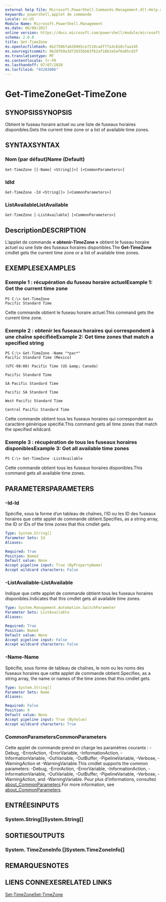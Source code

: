 ```yaml
---
external help file: Microsoft.PowerShell.Commands.Management.dll-Help.xml
keywords: powershell,applet de commande
Locale: en-US
Module Name: Microsoft.PowerShell.Management
ms.date: 06/09/2017
online version: https://docs.microsoft.com/powershell/module/microsoft.powershell.management/get-timezone?view=powershell-6&WT.mc_id=ps-gethelp
schema: 2.0.0
title: Get-TimeZone
ms.openlocfilehash: 6b275867a626965ce7210cadf7fa3c618cfaa145
ms.sourcegitcommit: 9b28fb9a3d72655bb63f62af18b3a5af6a05cd3f
ms.translationtype: MT
ms.contentlocale: fr-FR
ms.lasthandoff: 07/07/2020
ms.locfileid: "93203806"
---
```

# <span data-ttu-id="7676e-103">Get-TimeZone</span><span class="sxs-lookup"><span data-stu-id="7676e-103">Get-TimeZone</span></span>

## <span data-ttu-id="7676e-104">SYNOPSIS</span><span class="sxs-lookup"><span data-stu-id="7676e-104">SYNOPSIS</span></span>
<span data-ttu-id="7676e-105">Obtient le fuseau horaire actuel ou une liste de fuseaux horaires disponibles.</span><span class="sxs-lookup"><span data-stu-id="7676e-105">Gets the current time zone or a list of available time zones.</span></span>

## <span data-ttu-id="7676e-106">SYNTAX</span><span class="sxs-lookup"><span data-stu-id="7676e-106">SYNTAX</span></span>

### <span data-ttu-id="7676e-107">Nom (par défaut)</span><span class="sxs-lookup"><span data-stu-id="7676e-107">Name (Default)</span></span>

```
Get-TimeZone [[-Name] <String[]>] [<CommonParameters>]
```

### <span data-ttu-id="7676e-108">Id</span><span class="sxs-lookup"><span data-stu-id="7676e-108">Id</span></span>

```
Get-TimeZone -Id <String[]> [<CommonParameters>]
```

### <span data-ttu-id="7676e-109">ListAvailable</span><span class="sxs-lookup"><span data-stu-id="7676e-109">ListAvailable</span></span>

```
Get-TimeZone [-ListAvailable] [<CommonParameters>]
```

## <span data-ttu-id="7676e-110">Description</span><span class="sxs-lookup"><span data-stu-id="7676e-110">DESCRIPTION</span></span>

<span data-ttu-id="7676e-111">L’applet de commande **« obtenir-TimeZone »** obtient le fuseau horaire actuel ou une liste des fuseaux horaires disponibles.</span><span class="sxs-lookup"><span data-stu-id="7676e-111">The **Get-TimeZone** cmdlet gets the current time zone or a list of available time zones.</span></span>

## <span data-ttu-id="7676e-112">EXEMPLES</span><span class="sxs-lookup"><span data-stu-id="7676e-112">EXAMPLES</span></span>

### <span data-ttu-id="7676e-113">Exemple 1 : récupération du fuseau horaire actuel</span><span class="sxs-lookup"><span data-stu-id="7676e-113">Example 1: Get the current time zone</span></span>

```
PS C:\> Get-TimeZone
Pacific Standard Time
```

<span data-ttu-id="7676e-114">Cette commande obtient le fuseau horaire actuel.</span><span class="sxs-lookup"><span data-stu-id="7676e-114">This command gets the current time zone.</span></span>

### <span data-ttu-id="7676e-115">Exemple 2 : obtenir les fuseaux horaires qui correspondent à une chaîne spécifiée</span><span class="sxs-lookup"><span data-stu-id="7676e-115">Example 2: Get time zones that match a specified string</span></span>

```
PS C:\> Get-TimeZone -Name "*pac*"
Pacific Standard Time (Mexico)

(UTC-08:00) Pacific Time (US &amp; Canada)

Pacific Standard Time

SA Pacific Standard Time

Pacific SA Standard Time

West Pacific Standard Time

Central Pacific Standard Time
```

<span data-ttu-id="7676e-116">Cette commande obtient tous les fuseaux horaires qui correspondent au caractère générique spécifié.</span><span class="sxs-lookup"><span data-stu-id="7676e-116">This command gets all time zones that match the specified wildcard.</span></span>

### <span data-ttu-id="7676e-117">Exemple 3 : récupération de tous les fuseaux horaires disponibles</span><span class="sxs-lookup"><span data-stu-id="7676e-117">Example 3: Get all available time zones</span></span>

```
PS C:\> Get-TimeZone -ListAvailable
```

<span data-ttu-id="7676e-118">Cette commande obtient tous les fuseaux horaires disponibles.</span><span class="sxs-lookup"><span data-stu-id="7676e-118">This command gets all available time zones.</span></span>

## <span data-ttu-id="7676e-119">PARAMETERS</span><span class="sxs-lookup"><span data-stu-id="7676e-119">PARAMETERS</span></span>

### <span data-ttu-id="7676e-120">-Id</span><span class="sxs-lookup"><span data-stu-id="7676e-120">-Id</span></span>

<span data-ttu-id="7676e-121">Spécifie, sous la forme d’un tableau de chaînes, l’ID ou les ID des fuseaux horaires que cette applet de commande obtient.</span><span class="sxs-lookup"><span data-stu-id="7676e-121">Specifies, as a string array, the ID or IDs of the time zones that this cmdlet gets.</span></span>

```yaml
Type: System.String[]
Parameter Sets: Id
Aliases:

Required: True
Position: Named
Default value: None
Accept pipeline input: True (ByPropertyName)
Accept wildcard characters: False
```

### <span data-ttu-id="7676e-122">-ListAvailable</span><span class="sxs-lookup"><span data-stu-id="7676e-122">-ListAvailable</span></span>

<span data-ttu-id="7676e-123">Indique que cette applet de commande obtient tous les fuseaux horaires disponibles.</span><span class="sxs-lookup"><span data-stu-id="7676e-123">Indicates that this cmdlet gets all available time zones.</span></span>

```yaml
Type: System.Management.Automation.SwitchParameter
Parameter Sets: ListAvailable
Aliases:

Required: True
Position: Named
Default value: None
Accept pipeline input: False
Accept wildcard characters: False
```

### <span data-ttu-id="7676e-124">-Name</span><span class="sxs-lookup"><span data-stu-id="7676e-124">-Name</span></span>

<span data-ttu-id="7676e-125">Spécifie, sous forme de tableau de chaînes, le nom ou les noms des fuseaux horaires que cette applet de commande obtient.</span><span class="sxs-lookup"><span data-stu-id="7676e-125">Specifies, as a string array, the name or names of the time zones that this cmdlet gets.</span></span>

```yaml
Type: System.String[]
Parameter Sets: Name
Aliases:

Required: False
Position: 0
Default value: None
Accept pipeline input: True (ByValue)
Accept wildcard characters: True
```

### <span data-ttu-id="7676e-126">CommonParameters</span><span class="sxs-lookup"><span data-stu-id="7676e-126">CommonParameters</span></span>

<span data-ttu-id="7676e-127">Cette applet de commande prend en charge les paramètres courants : -Debug, -ErrorAction, -ErrorVariable, -InformationAction, -InformationVariable, -OutVariable, -OutBuffer, -PipelineVariable, -Verbose, -WarningAction et -WarningVariable.</span><span class="sxs-lookup"><span data-stu-id="7676e-127">This cmdlet supports the common parameters: -Debug, -ErrorAction, -ErrorVariable, -InformationAction, -InformationVariable, -OutVariable, -OutBuffer, -PipelineVariable, -Verbose, -WarningAction, and -WarningVariable.</span></span> <span data-ttu-id="7676e-128">Pour plus d’informations, consultez [about_CommonParameters](https://go.microsoft.com/fwlink/?LinkID=113216).</span><span class="sxs-lookup"><span data-stu-id="7676e-128">For more information, see [about_CommonParameters](https://go.microsoft.com/fwlink/?LinkID=113216).</span></span>

## <span data-ttu-id="7676e-129">ENTRÉES</span><span class="sxs-lookup"><span data-stu-id="7676e-129">INPUTS</span></span>

### <span data-ttu-id="7676e-130">System.String[]</span><span class="sxs-lookup"><span data-stu-id="7676e-130">System.String[]</span></span>

## <span data-ttu-id="7676e-131">SORTIES</span><span class="sxs-lookup"><span data-stu-id="7676e-131">OUTPUTS</span></span>

### <span data-ttu-id="7676e-132">System. TimeZoneInfo []</span><span class="sxs-lookup"><span data-stu-id="7676e-132">System.TimeZoneInfo[]</span></span>

## <span data-ttu-id="7676e-133">REMARQUES</span><span class="sxs-lookup"><span data-stu-id="7676e-133">NOTES</span></span>

## <span data-ttu-id="7676e-134">LIENS CONNEXES</span><span class="sxs-lookup"><span data-stu-id="7676e-134">RELATED LINKS</span></span>

[<span data-ttu-id="7676e-135">Set-TimeZone</span><span class="sxs-lookup"><span data-stu-id="7676e-135">Set-TimeZone</span></span>](Set-TimeZone.md)
